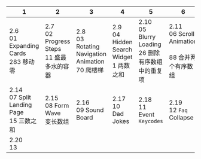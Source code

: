 | 1                                              | 2                                               | 3                                                      | 4                                              | 5                                                        | 6                                                         |
| ---------------------------------------------- | ----------------------------------------------- | ------------------------------------------------------ | ---------------------------------------------- | -------------------------------------------------------- | --------------------------------------------------------- |
| 2.6<br/>01 Expanding Cards<br/>283 移动零      | 2.7<br/>02 Progress Steps<br/>11 盛最多水的容器 | 2.8<br/>03 Rotating Navigation Animation<br/>70 爬楼梯 | 2.9<br/>04 Hidden Search Widget<br/>1 两数之和 | 2.10<br/>05 Blurry Loading<br/>26 删除有序数组中的重复项 | 2.11<br/>06 Scroll Animation<br/><br/>88 合并两个有序数组 |
| 2.14<br/>07 Split Landing Page<br/>15 三数之和 | 2.15<br/>08 Form Wave<br/>变长数组              | 2.16<br/>09 Sound Board<br/>                           | 2.17<br/>10 Dad Jokes<br/>                     | 2.18<br/>11 Event `Keycodes`<br/>                        | 2.19<br/>12 `Faq` Collapse<br/>                           |
| 2.20<br/>13<br/>                               |                                                 |                                                        |                                                |                                                          |                                                           |

